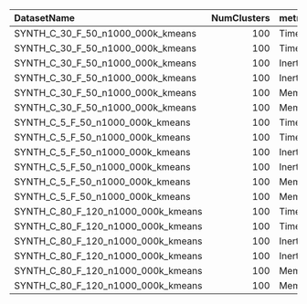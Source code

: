 | DatasetName                        |   NumClusters | metric    | baseline   | compare_suite   |   Double_Time |   Hybrid_Time |   Rel_Time |   Improvement_% |   n_pairs |   Single_Time |   Double_Inertia |   Hybrid_Inertia |   Rel_Inertia |   Single_Inertia |   Double_Memory_MB |   Hybrid_Memory_MB |   Rel_Memory_MB |   Single_Memory_MB |
|:-----------------------------------|--------------:|:----------|:-----------|:----------------|--------------:|--------------:|-----------:|----------------:|----------:|--------------:|-----------------:|-----------------:|--------------:|-----------------:|-------------------:|-------------------:|----------------:|-------------------:|
| SYNTH_C_30_F_50_n1000_000k_kmeans  |           100 | Time      | Double     | Hybrid          |        93.635 |       81.3684 |   0.868996 |    13.1004      |         1 |      nan      |    nan           |    nan           |    nan        |    nan           |                nan |                nan |           nan   |                nan |
| SYNTH_C_30_F_50_n1000_000k_kmeans  |           100 | Time      | Single     | Hybrid          |       nan     |       81.3684 |   1.01767  |    -1.7669      |         1 |       79.9557 |    nan           |    nan           |    nan        |    nan           |                nan |                nan |           nan   |                nan |
| SYNTH_C_30_F_50_n1000_000k_kmeans  |           100 | Inertia   | Double     | Hybrid          |       nan     |      nan      | nan        |     0.000148311 |         1 |      nan      |      4.8829e+07  |      4.88289e+07 |      0.999999 |    nan           |                nan |                nan |           nan   |                nan |
| SYNTH_C_30_F_50_n1000_000k_kmeans  |           100 | Inertia   | Single     | Hybrid          |       nan     |      nan      | nan        |   -16.3169      |         1 |      nan      |    nan           |      4.88289e+07 |      1.16317  |      4.19792e+07 |                nan |                nan |           nan   |                nan |
| SYNTH_C_30_F_50_n1000_000k_kmeans  |           100 | Memory_MB | Double     | Hybrid          |       nan     |      nan      | nan        |   -50           |         1 |      nan      |    nan           |    nan           |    nan        |    nan           |                400 |                600 |             1.5 |                nan |
| SYNTH_C_30_F_50_n1000_000k_kmeans  |           100 | Memory_MB | Single     | Hybrid          |       nan     |      nan      | nan        |  -200           |         1 |      nan      |    nan           |    nan           |    nan        |    nan           |                nan |                600 |             3   |                200 |
| SYNTH_C_5_F_50_n1000_000k_kmeans   |           100 | Time      | Double     | Hybrid          |       108.105 |       78.5661 |   0.726755 |    27.3245      |         1 |      nan      |    nan           |    nan           |    nan        |    nan           |                nan |                nan |           nan   |                nan |
| SYNTH_C_5_F_50_n1000_000k_kmeans   |           100 | Time      | Single     | Hybrid          |       nan     |       78.5661 |   1.39284  |   -39.284       |         1 |       56.4071 |    nan           |    nan           |    nan        |    nan           |                nan |                nan |           nan   |                nan |
| SYNTH_C_5_F_50_n1000_000k_kmeans   |           100 | Inertia   | Double     | Hybrid          |       nan     |      nan      | nan        |    -0.00142862  |         1 |      nan      |      4.61867e+07 |      4.61874e+07 |      1.00001  |    nan           |                nan |                nan |           nan   |                nan |
| SYNTH_C_5_F_50_n1000_000k_kmeans   |           100 | Inertia   | Single     | Hybrid          |       nan     |      nan      | nan        |   -16.0651      |         1 |      nan      |    nan           |      4.61874e+07 |      1.16065  |      3.97944e+07 |                nan |                nan |           nan   |                nan |
| SYNTH_C_5_F_50_n1000_000k_kmeans   |           100 | Memory_MB | Double     | Hybrid          |       nan     |      nan      | nan        |   -50           |         1 |      nan      |    nan           |    nan           |    nan        |    nan           |                400 |                600 |             1.5 |                nan |
| SYNTH_C_5_F_50_n1000_000k_kmeans   |           100 | Memory_MB | Single     | Hybrid          |       nan     |      nan      | nan        |  -200           |         1 |      nan      |    nan           |    nan           |    nan        |    nan           |                nan |                600 |             3   |                200 |
| SYNTH_C_80_F_120_n1000_000k_kmeans |           100 | Time      | Double     | Hybrid          |       219.013 |      180.662  |   0.824889 |    17.5111      |         1 |      nan      |    nan           |    nan           |    nan        |    nan           |                nan |                nan |           nan   |                nan |
| SYNTH_C_80_F_120_n1000_000k_kmeans |           100 | Time      | Single     | Hybrid          |       nan     |      180.662  |   1.39519  |   -39.5194      |         1 |      129.489  |    nan           |    nan           |    nan        |    nan           |                nan |                nan |           nan   |                nan |
| SYNTH_C_80_F_120_n1000_000k_kmeans |           100 | Inertia   | Double     | Hybrid          |       nan     |      nan      | nan        |    -5.77151e-05 |         1 |      nan      |      4.44375e+08 |      4.44375e+08 |      1        |    nan           |                nan |                nan |           nan   |                nan |
| SYNTH_C_80_F_120_n1000_000k_kmeans |           100 | Inertia   | Single     | Hybrid          |       nan     |      nan      | nan        |   -28.2399      |         1 |      nan      |    nan           |      4.44375e+08 |      1.2824   |      3.46519e+08 |                nan |                nan |           nan   |                nan |
| SYNTH_C_80_F_120_n1000_000k_kmeans |           100 | Memory_MB | Double     | Hybrid          |       nan     |      nan      | nan        |   -50           |         1 |      nan      |    nan           |    nan           |    nan        |    nan           |                960 |               1440 |             1.5 |                nan |
| SYNTH_C_80_F_120_n1000_000k_kmeans |           100 | Memory_MB | Single     | Hybrid          |       nan     |      nan      | nan        |  -200           |         1 |      nan      |    nan           |    nan           |    nan        |    nan           |                nan |               1440 |             3   |                480 |